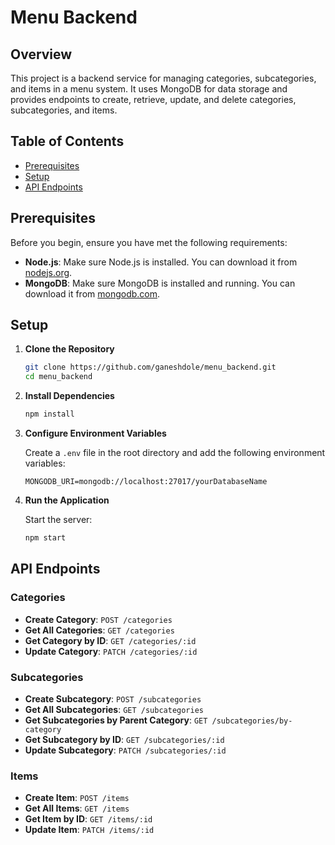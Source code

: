 # Menu Backend

## Overview

This project is a backend service for managing categories, subcategories, and items in a menu system. It uses MongoDB for data storage and provides endpoints to create, retrieve, update, and delete categories, subcategories, and items.

## Table of Contents

- [Prerequisites](#prerequisites)
- [Setup](#setup)
- [API Endpoints](#api-endpoints)

## Prerequisites

Before you begin, ensure you have met the following requirements:

- **Node.js**: Make sure Node.js is installed. You can download it from [nodejs.org](https://nodejs.org/).
- **MongoDB**: Make sure MongoDB is installed and running. You can download it from [mongodb.com](https://www.mongodb.com/try/download/community).

## Setup

1. **Clone the Repository**

   ```bash
   git clone https://github.com/ganeshdole/menu_backend.git
   cd menu_backend
   ```

2. **Install Dependencies**

   ```bash
   npm install
   ```

3. **Configure Environment Variables**

   Create a `.env` file in the root directory and add the following environment variables:

   ```env
   MONGODB_URI=mongodb://localhost:27017/yourDatabaseName
   ```

4. **Run the Application**

   Start the server:

   ```bash
   npm start
   ```

## API Endpoints

### Categories

- **Create Category**: `POST /categories`
- **Get All Categories**: `GET /categories`
- **Get Category by ID**: `GET /categories/:id`
- **Update Category**: `PATCH /categories/:id`

### Subcategories

- **Create Subcategory**: `POST /subcategories`
- **Get All Subcategories**: `GET /subcategories`
- **Get Subcategories by Parent Category**: `GET /subcategories/by-category`
- **Get Subcategory by ID**: `GET /subcategories/:id`
- **Update Subcategory**: `PATCH /subcategories/:id`

### Items

- **Create Item**: `POST /items`
- **Get All Items**: `GET /items`
- **Get Item by ID**: `GET /items/:id`
- **Update Item**: `PATCH /items/:id`
